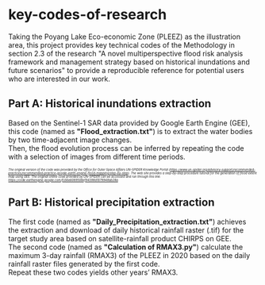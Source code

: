 # key-codes-of-research
 Taking the Poyang Lake Eco-economic Zone (PLEEZ) as the illustration area, this project provides key technical codes of the Methodology in section 2.3 of the research "A novel multiperspective flood risk analysis framework and management strategy based on historical inundations and future scenarios" to provide a reproducible reference for potential users who are interested in our work.
## Part A: Historical inundations extraction 
 Based on the Sentinel-1 SAR data provided by Google Earth Engine (GEE), this code (named as <strong>"Flood_extraction.txt"</strong>) is to extract the water bodies by two time-adjacent image changes.  
 Then, the flood evolution process can be inferred by repeating the code with a selection of images from different time periods.  
 
 <span style="font-size: 6px;"><i> The original version of the code was provided by the Office for Outer Space Affairs UN-SPIDER Knowledge Portal (https://www.un-spider.org/advisory-support/recommended-practices/recommended-practice-google-earth-engine-flood-mapping/step-by-step). The web site provides a step-by-step procedure tutorial for the generation of flood extent map using GEE. The original online code provided by UN-SPIDER can be accessed and run through this link: https://code.earthengine.google.com/fcb6e6089508ef94398d1079948ab28a. </i></span>


## Part B: Historical precipitation extraction  
 The first code (named as <strong>"Daily_Precipitation_extraction.txt"</strong>) achieves the extraction and download of daily historical rainfall raster (.tif) for the target study area based on satellite-rainfall product CHIRPS on GEE.  
 The second code (named as <strong>"Calculation of RMAX3.py"</strong>) calculate the maximum 3-day rainfall (RMAX3) of the PLEEZ in 2020 based on the daily rainfall raster files generated by the first code.  
 Repeat these two codes yields other years’ RMAX3.
